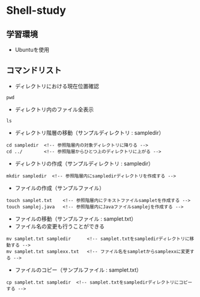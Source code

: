 # Shell-study

## 学習環境
* Ubuntuを使用

## コマンドリスト 
* ディレクトリにおける現在位置確認
```
pwd
```

* ディレクトリ内のファイル全表示
```
ls
```

* ディレクトリ階層の移動（サンプルディレクトリ : sampledir）
```
cd sampledir  <!-- 参照階層内の対象ディレクトリに降りる -->
cd ../        <!-- 参照階層からひとつ上のディレクトリに上がる -->
```

* ディレクトリの作成（サンプルディレクトリ : sampledir）
```
mkdir sampledir  <!-- 参照階層内にsampledirディレクトリを作成する -->
```

* ファイルの作成（サンプルファイル）
```
touch samplet.txt    <!-- 参照階層内にテキストファイルsampletを作成する -->
touch samplej.java   <!-- 参照階層内にJavaファイルsamplejを作成する -->
```

* ファイルの移動（サンプルファイル : samplet.txt）
* ファイル名の変更も行うことができる
```
mv samplet.txt sampledir      <!-- samplet.txtをsampledirディレクトリに移動する -->
mv samplet.txt samplexx.txt   <!-- ファイル名をsampletからsamplexxに変更する -->
```

* ファイルのコピー（サンプルファイル : samplet.txt）
```
cp samplet.txt sampledir  <!-- samplet.txtをsampledirディレクトリにコピーする -->
```



